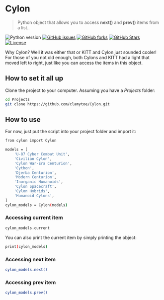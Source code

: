 # Cylon
> Python object that allows you to access **next()** and **prev()** items from a list..

![Python version][python-version]
[![GitHub issues][issues-image]][issues-url]
[![GitHub forks][fork-image]][fork-url]
[![GitHub Stars][stars-image]][stars-url]
[![License][license-image]][license-url]

Why Cylon? Well it was either that or KITT and Cylon just sounded cooler! For those of you not old enough, both Cylons and KITT had a light that moved left to right, just like you can access the items in this object.

## How to set it all up
Clone the project to your computer. Assuming you have a *Projects* folder:

```bash
cd Projects
git clone https://github.com/clamytoe/Cylon.git
```

## How to use
For now, just put the script into your project folder and import it:

```bash
from cylon import Cylon

models = [
    'U-87 Cyber Combat Unit',
    'Civilian Cylon',
    'Cylon War-Era Centurion',
    'Cython',
    'Djerba Centurion',
    'Modern Centurion',
    'Inorganic Humanoids',
    'Cylon Spacecraft',
    'Cylon Hybrids',
    'Humanoid Cylons',
]
cylon_models = Cylon(models)
```

### Accessing current item
```bash
cylon_models.current
```
You can also print the current item by simply printing the object:
```bash
print(cylon_models)
```

### Accessing next item
```bash
cylon_models.next()
```

### Accessing prev item
```bash
cylon_models.prev()
```

[python-version]:https://img.shields.io/badge/python-3.6.4-brightgreen.svg
[issues-image]:https://img.shields.io/github/issues/clamytoe/Cylon.svg
[issues-url]:https://github.com/clamytoe/Cylon/issues
[fork-image]:https://img.shields.io/github/forks/clamytoe/Cylon.svg
[fork-url]:https://github.com/clamytoe/Cylon/network
[stars-image]:https://img.shields.io/github/stars/clamytoe/Cylon.svg
[stars-url]:https://github.com/clamytoe/Cylon/stargazers
[license-image]:https://img.shields.io/github/license/clamytoe/Cylon.svg
[license-url]:https://github.com/clamytoe/Cylon/blob/master/LICENSE
